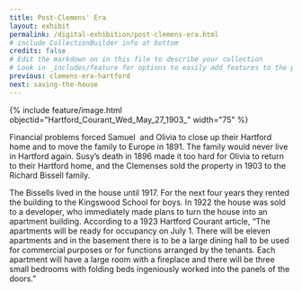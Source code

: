 ```yaml
---
title: Post-Clemens' Era
layout: exhibit
permalink: /digital-exhibition/post-clemens-era.html
# include CollectionBuilder info at bottom
credits: false
# Edit the markdown on in this file to describe your collection
# Look in _includes/feature for options to easily add features to the page
previous: clemens-era-hartford
next: saving-the-house
---
```


{% include feature/image.html objectid="Hartford_Courant_Wed_May_27_1903_" width="75" %}

Financial problems forced Samuel  and Olivia to close up their Hartford home and to move the family to Europe in 1891. The family would never live in Hartford again. Susy’s death in 1896 made it too hard for Olivia to return to their Hartford home, and the Clemenses sold the property in 1903 to the Richard Bissell family. 

The Bissells lived in the house until 1917. For the next four years they rented the building to the Kingswood School for boys. In 1922 the house was sold to a developer, who immediately made plans to turn the house into an apartment building. According to a 1923 Hartford Courant article, “The apartments will be ready for occupancy on July 1. There will be eleven apartments and in the basement there is to be a large dining hall to be used for commercial purposes or for functions arranged by the tenants. Each apartment will have a large room with a fireplace and there will be three small bedrooms with folding beds ingeniously worked into the panels of the doors.”